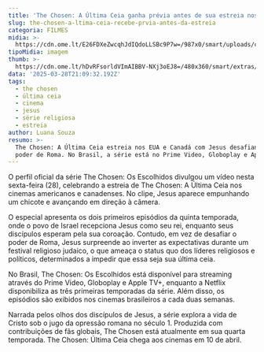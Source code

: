 ```yaml
---
title: 'The Chosen: A Última Ceia ganha prévia antes de sua estreia nos cinemas'
slug: the-chosen-a-ltima-ceia-recebe-prvia-antes-da-estreia
categoria: FILMES
midia: >-
  https://cdn.ome.lt/E26FDXeZwcqhJdIQdoLLSBc9P7w=/987x0/smart/uploads/conteudo/fotos/Design_sem_nome_-_2025-03-28T171056.124.png
tipoMidia: imagem
thumb: >-
  https://cdn.ome.lt/hDvRFsorldVImAIBBV-NXj3oEJ8=/480x360/smart/extras/conteudos/Design_sem_nome_-_2025-03-28T171056.124.png
data: '2025-03-28T21:09:32.192Z'
tags:
  - the chosen
  - última ceia
  - cinema
  - jesus
  - série religiosa
  - estreia
author: Luana Souza
resumo: >-
  The Chosen: A Última Ceia estreia nos EUA e Canadá com Jesus desafiando o
  poder de Roma. No Brasil, a série está no Prime Video, Globoplay e Apple TV+.
---
```


O perfil oficial da série The Chosen: Os Escolhidos divulgou um vídeo nesta sexta-feira (28), celebrando a estreia de The Chosen: A Última Ceia nos cinemas americanos e canadenses. No clipe, Jesus aparece empunhando um chicote e avançando em direção à câmera.

O especial apresenta os dois primeiros episódios da quinta temporada, onde o povo de Israel recepciona Jesus como seu rei, enquanto seus discípulos esperam pela sua coroação. Contudo, em vez de desafiar o poder de Roma, Jesus surpreende ao inverter as expectativas durante um festival religioso judaico, o que ameaça o status quo dos líderes religiosos e políticos, determinados a impedir que essa seja sua última ceia.

No Brasil, The Chosen: Os Escolhidos está disponível para streaming através do Prime Video, Globoplay e Apple TV+, enquanto a Netflix disponibiliza as três primeiras temporadas da série. Além disso, os episódios são exibidos nos cinemas brasileiros a cada duas semanas.

Narrada pelos olhos dos discípulos de Jesus, a série explora a vida de Cristo sob o jugo da opressão romana no século 1. Produzida com contribuições de fãs globais, The Chosen está atualmente em sua quarta temporada. The Chosen: Última Ceia chega aos cinemas em 10 de abril.
